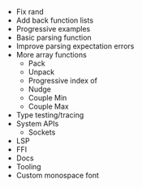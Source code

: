 - Fix rand
- Add back function lists
- Progressive examples
- Basic parsing function
- Improve parsing expectation errors
- More array functions
  - Pack
  - Unpack
  - Progressive index of
  - Nudge
  - Couple Min
  - Couple Max
- Type testing/tracing
- System APIs
  - Sockets
- LSP
- FFI
- Docs
- Tooling
- Custom monospace font